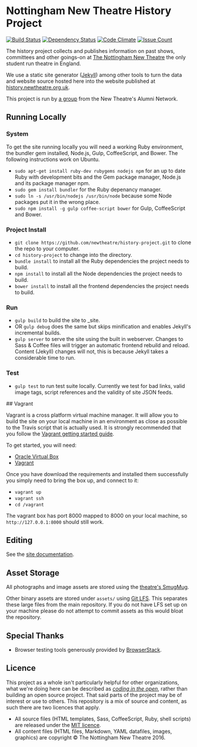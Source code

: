 # Nottingham New Theatre History Project

[![Build Status](https://travis-ci.org/newtheatre/history-project.svg?branch=master)](https://travis-ci.org/newtheatre/history-project)
[![Dependency Status](https://gemnasium.com/newtheatre/history-project.svg)](https://gemnasium.com/newtheatre/history-project)
[![Code Climate](https://codeclimate.com/github/newtheatre/history-project/badges/gpa.svg)](https://codeclimate.com/github/newtheatre/history-project)
[![Issue Count](https://codeclimate.com/github/newtheatre/history-project/badges/issue_count.svg)](https://codeclimate.com/github/newtheatre/history-project)

The history project collects and publishes information on past shows, committees and other goings-on at [The Nottingham New Theatre](http://newtheatre.org.uk) the only student run theatre in England.

We use a static site generator ([Jekyll](jekyllrb.com)) among other tools to turn the data and website source hosted here into the website published at [history.newtheatre.org.uk](https://history.newtheatre.org.uk).

This project is run by [a group](https://history.newtheatre.org.uk/humans.txt) from the New Theatre's Alumni Network.

## Running Locally

### System

To get the site running locally you will need a working Ruby environment, the bundler gem installed, Node.js, Gulp, CoffeeScript, and Bower. The following instructions work on Ubuntu.

- `sudo apt-get install ruby-dev rubygems nodejs npm` for an up to date Ruby with development bits and the Gem package manager, Node.js and its package manager npm.
- `sudo gem install bundler` for the Ruby depenancy manager.
- `sudo ln -s /usr/bin/nodejs /usr/bin/node` because some Node packages put it in the wrong place.
- `sudo npm install -g gulp coffee-script bower` for Gulp, CoffeeScript and Bower.

### Project Install

- `git clone https://github.com/newtheatre/history-project.git` to clone the repo to your computer.
- `cd history-project` to change into the directory.
- `bundle install` to install all the Ruby dependencies the project needs to build.
- `npm install` to install all the Node dependencies the project needs to build.
- `bower install` to install all the frontend dependencies the project needs to build.

### Run

- `gulp build` to build the site to _site.
- OR `gulp debug` does the same but skips minification and enables Jekyll's incremental builds.
- `gulp server` to serve the site using the built in webserver. Changes to Sass & Coffee files will trigger an automatic frontend rebuild and reload. Content (Jekyll) changes will not, this is because Jekyll takes a considerable time to run.

### Test

- `gulp test` to run test suite locally. Currently we test for bad links, valid image tags, script references and the validity of site JSON feeds.

## Vagrant

Vagrant is a cross platform virtual machine manager. It will allow you to build the site on your local machine in an environment as close as possible to the Travis script that is actually used. It is strongly recommended that you follow the [Vagrant getting started guide](https://docs.vagrantup.com/v2/getting-started/index.html).

To get started, you will need:

- [Oracle Virtual Box](https://www.virtualbox.org/wiki/Downloads)
- [Vagrant](https://www.vagrantup.com/downloads.html)

Once you have download the requirements and installed them successfully you simply need to bring the box up, and connect to it:

- `vagrant up`
- `vagrant ssh`
- `cd /vagrant`

The vagrant box has port 8000 mapped to 8000 on your local machine, so `http://127.0.0.1:8000` should still work.

## Editing

See the [site documentation](https://history.newtheatre.org.uk/docs/).

## Asset Storage

All photographs and image assets are stored using the [theatre's SmugMug](https://photos.newtheatre.org.uk/).

Other binary assets are stored under `assets/` using [Git LFS](https://git-lfs.github.com/). This separates these large files from the main repository. If you do not have LFS set up on your machine please do not attempt to commit assets as this would bloat the repository.

## Special Thanks

- Browser testing tools generously provided by [BrowserStack](https://www.browserstack.com/).

## Licence

This project as a whole isn't particularly helpful for other organizations, what we're doing here can be described as [*coding in the open*](https://gds.blog.gov.uk/2012/10/12/coding-in-the-open/), rather than building an open source project. That said parts of the project may be of interest or use to others. This repository is a mix of source and content, as such there are two licences that apply.

- All source files (HTML templates, Sass, CoffeeScript, Ruby, shell scripts) are released under the [MIT licence](https://github.com/newtheatre/history-project/blob/master/LICENCE).
- All content files (HTML files, Markdown, YAML datafiles, images, graphics) are copyright © The Nottingham New Theatre 2016.

